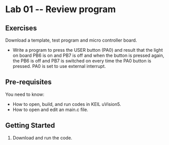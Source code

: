 Lab 01 -- Review program
========================

Exercises
---------

Download a template, test program and micro controller board.

- Write a program to press the USER button (PA0) and result that the light on board PB6 is on and PB7 is off and when the button is pressed again, the PB6 is off and PB7 is switched on every time the PA0 button is pressed. PA0 is set to use external interrupt.

Pre-requisites
--------------

You need to know:

- How to open, build, and run codes in KEIL uVision5.
- How to open and edit an main.c file.

Getting Started
---------------

1. Download and run the code.
